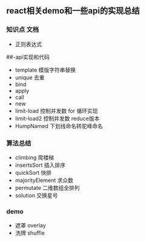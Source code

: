## react相关demo和一些api的实现总结

### 知识点 文档
  - 正则表达式

##-api实现和代码
  - template 模版字符串替换
  - unique 去重
  - bind
  - apply
  - call
  - new
  - limit-load 控制并发数 for 循环实现
  - limit-load2 控制并发数 reduce版本
  - HumpNamed 下划线命名转驼峰命名

### 算法总结
  - climbing 爬楼梯
  - insertsSort 插入排序
  - quickSort 快排
  - majorityElement 求众数
  - permutate 二维数组全排列
  - solution 交换星号

### demo
  - 遮罩 overlay
  - 洗牌 shuffle

